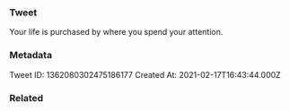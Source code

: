 ### Tweet
Your life is purchased by where you spend your attention.

### Metadata
Tweet ID: 1362080302475186177
Created At: 2021-02-17T16:43:44.000Z

### Related

